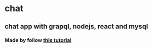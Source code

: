 # chat
## chat app with grapql, nodejs, react and mysql

### Made by follow [this tutorial](https://www.youtube.com/playlist?list=PLMhAeHCz8S3_VYiYxpcXtMz96vePOuOX3)
